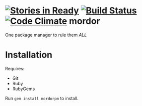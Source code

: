 [![Stories in Ready](https://badge.waffle.io/archimedespi/mordor.png?label=ready)](https://waffle.io/archimedespi/mordor) [![Build Status](http://img.shields.io/travis/ArchimedesPi/mordor.svg)](https://travis-ci.org/ArchimedesPi/mordor)[![Code Climate](https://codeclimate.com/github/ArchimedesPi/mordor/badges/gpa.svg)](https://codeclimate.com/github/ArchimedesPi/mordor)
mordor
=======

One package manager to rule them *ALL*


Installation
============

Requires:
 + Git
 + Ruby
 + RubyGems

Run `gem install mordorpm` to install.

